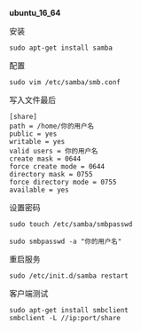 __ubuntu_16_64__

安装
```
sudo apt-get install samba
```

配置
```
sudo vim /etc/samba/smb.conf
```

写入文件最后
```
[share]
path = /home/你的用户名
public = yes
writable = yes
valid users = 你的用户名
create mask = 0644
force create mode = 0644
directory mask = 0755
force directory mode = 0755
available = yes
```

设置密码
```
sudo touch /etc/samba/smbpasswd

sudo smbpasswd -a "你的用户名"
```

重启服务
```
sudo /etc/init.d/samba restart
```

客户端测试
```
sudo apt-get install smbclient 
smbclient -L //ip:port/share
```